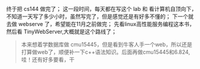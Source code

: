 终于把 cs144 做完了；
这一段时间，每天都在写这个 lab 和 看计算机自顶向下，不知道一天写了多少小时，虽然写完了，但是感觉还是有好多不懂的；
下一个就去做 webserve 了，希望能在11月之前做完；
先看linux高性能服务编程这本书，然后看 TinyWebServer,大概就是这个路线了；

>本来想着学数据库做 cmu15445，但是看到牛客人手一个web，所以还是打算做web了，顺便补一下c++语法知识。后面再做cmu15445和6.824,哇！还有好多要看，干






